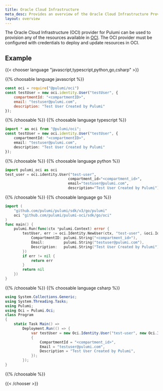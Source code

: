 ```yaml
---
title: Oracle Cloud Infrastructure
meta_desc: Provides an overview of the Oracle Cloud Infrastructure Provider for Pulumi.
layout: overview
---
```


The Oracle Cloud Infrastructure (OCI) provider for Pulumi can be used to provision any of the resources available in [OCI](https://www.oracle.com/cloud).
The OCI provider must be configured with credentials to deploy and update resources in OCI.

## Example

{{< chooser language "javascript,typescript,python,go,csharp" >}}

{{% choosable language javascript %}}

```javascript
const oci = require("@pulumi/oci")
const testUser = new oci.identity.User("testUser", {
    compartmentId: "<compartmentID>",
    email: "testuser@pulumi.com",
    description: "Test User Created by Pulumi"
});
```

{{% /choosable %}}
{{% choosable language typescript %}}

```typescript
import * as oci from "@pulumi/oci";
const testUser = new oci.identity.User("testUser", {
    compartmentId: "<compartmentID>",
    email: "testuser@pulumi.com",
    description: "Test User Created by Pulumi"
});
```

{{% /choosable %}}
{{% choosable language python %}}

```python
import pulumi_oci as oci
test_user = oci.identity.User("test-user",
                             compartment_id="<compartment_id>",
                             email="testuser@pulumi.com",
                             description="Test User Created by Pulumi")
```

{{% /choosable %}}
{{% choosable language go %}}

```go
import (
    "github.com/pulumi/pulumi/sdk/v3/go/pulumi"
    oci "github.com/pulumi/pulumi-oci/sdk/go/oci"
)
func main() {
    pulumi.Run(func(ctx *pulumi.Context) error {
        testUser, err := oci.Identity.NewUser(ctx, "test-user", &oci.Identity.UserArgs{
            CompartmentID: pulumi.String("<compartment_id>"),
            Email:         pulumi.String("testuser@pulumi.com"),
            Description:   pulumi.String("Test User Created by Pulumi"),
        })
        if err != nil {
            return err
        }
        return nil
    })
}
```

{{% /choosable %}}
{{% choosable language csharp %}}

```csharp
using System.Collections.Generic;
using System.Threading.Tasks;
using Pulumi;
using Oci = Pulumi.Oci;
class Program
{
    static Task Main() =>
        Deployment.Run(() => {
            var testUser = new Oci.Identity.User("test-user", new Oci.Identity.UserArgs
            {
                CompartmentId = "<compartment_id>",
                Email = "testuser@pulumi.com",
                Description = "Test User Created by Pulumi",
            });
        });
}
```

{{% /choosable %}}

{{< /chooser >}}
